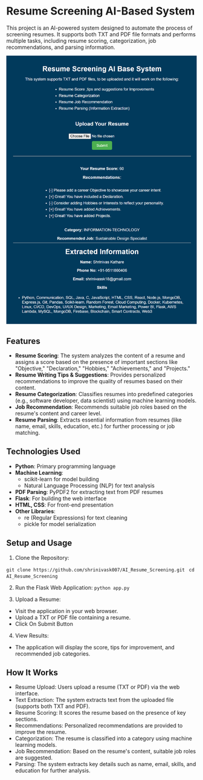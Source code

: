 # Resume Screening AI-Based System

This project is an AI-powered system designed to automate the process of screening resumes. It supports both TXT and PDF file formats and performs multiple tasks, including resume scoring, categorization, job recommendations, and parsing information.

![Screenshot](screenshots/s1.png)

## Features

- **Resume Scoring**: The system analyzes the content of a resume and assigns a score based on the presence of important sections like "Objective," "Declaration," "Hobbies," "Achievements," and "Projects."
- **Resume Writing Tips & Suggestions**: Provides personalized recommendations to improve the quality of resumes based on their content.
- **Resume Categorization**: Classifies resumes into predefined categories (e.g., software developer, data scientist) using machine learning models.
- **Job Recommendation**: Recommends suitable job roles based on the resume's content and career level.
- **Resume Parsing**: Extracts essential information from resumes (like name, email, skills, education, etc.) for further processing or job matching.

## Technologies Used

- **Python**: Primary programming language
- **Machine Learning**: 
    - scikit-learn for model building
    - Natural Language Processing (NLP) for text analysis
- **PDF Parsing**: PyPDF2 for extracting text from PDF resumes
- **Flask**: For building the web interface
- **HTML, CSS**: For front-end presentation
- **Other Libraries**: 
    - re (Regular Expressions) for text cleaning
    - pickle for model serialization

## Setup and Usage

1. Clone the Repository:

```git clone https://github.com/shrinivask007/AI_Resume_Screening.git ```
```cd AI_Resume_Screening ```

2. Run the Flask Web Application:
```python app.py```

3. Upload a Resume:

- Visit the application in your web browser.
- Upload a TXT or PDF file containing a resume.
- Click On Submit Button

4. View Results:
- The application will display the score, tips for improvement, and recommended job categories.

## How It Works
- Resume Upload: Users upload a resume (TXT or PDF) via the web interface.
- Text Extraction: The system extracts text from the uploaded file (supports both TXT and PDF).
- Resume Scoring: It scores the resume based on the presence of key sections.
- Recommendations: Personalized recommendations are provided to improve the resume.
- Categorization: The resume is classified into a category using machine learning models.
- Job Recommendation: Based on the resume's content, suitable job roles are suggested.
- Parsing: The system extracts key details such as name, email, skills, and education for further analysis.